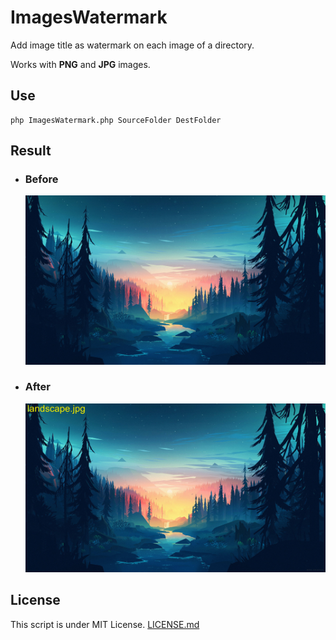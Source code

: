 # ImagesWatermark

Add image title as watermark on each image of a directory.

Works with **PNG** and **JPG** images.

## Use

```
php ImagesWatermark.php SourceFolder DestFolder
```

## Result

- ### Before
    ![](example/before.jpg)

- ### After
    ![](example/after.jpg)

## License

This script is under MIT License. [LICENSE.md](LICENSE.md)